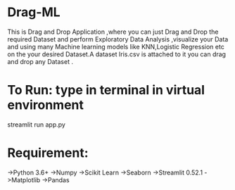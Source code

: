 # Drag-ML

This is Drag and Drop Application ,where you can just Drag and Drop the required Dataset and perform Exploratory Data Analysis ,visualize your Data and using many Machine learning models like KNN,Logistic Regression etc on the your desired Dataset.A dataset Iris.csv is attached to it you can drag and drop any Dataset .
# To Run: type in terminal in virtual environment
streamlit run app.py 

# Requirement:
->Python 3.6+
->Numpy 
->Scikit Learn
->Seaborn
->Streamlit 0.52.1
->Matplotlib
->Pandas

